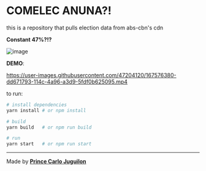 # COMELEC ANUNA?!

this is a repository that pulls election data from abs-cbn's cdn

**Constant 47%?!?**

![image](https://user-images.githubusercontent.com/47204120/167576344-4386b619-02ce-4265-af92-c275d547a66e.png)

**DEMO**:

https://user-images.githubusercontent.com/47204120/167576380-dd671793-114c-4a96-a3d9-5fdf0b625095.mp4

to run:

```bash
# install dependencies
yarn install # or npm install

# build
yarn build   # or npm run build

# run
yarn start   # or npm run start
```

---

Made by [**Prince Carlo Juguilon**](https://princecaarlo.tech/)

